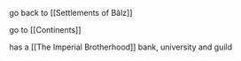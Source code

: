 go back to [[Settlements of Bâlz]]

go to [[Continents]]

has a  [[The Imperial Brotherhood]] bank, university and guild
